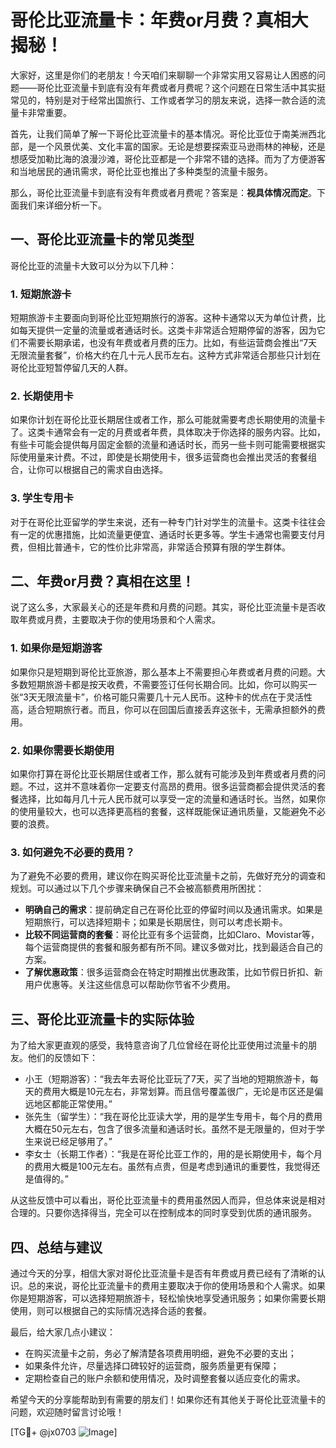 # 哥伦比亚流量卡：年费or月费？真相大揭秘！

大家好，这里是你们的老朋友！今天咱们来聊聊一个非常实用又容易让人困惑的问题——哥伦比亚流量卡到底有没有年费或者月费呢？这个问题在日常生活中其实挺常见的，特别是对于经常出国旅行、工作或者学习的朋友来说，选择一款合适的流量卡非常重要。

首先，让我们简单了解一下哥伦比亚流量卡的基本情况。哥伦比亚位于南美洲西北部，是一个风景优美、文化丰富的国家。无论是想要探索亚马逊雨林的神秘，还是想感受加勒比海的浪漫沙滩，哥伦比亚都是一个非常不错的选择。而为了方便游客和当地居民的通讯需求，哥伦比亚也推出了多种类型的流量卡服务。

那么，哥伦比亚流量卡到底有没有年费或者月费呢？答案是：**视具体情况而定**。下面我们来详细分析一下。

## 一、哥伦比亚流量卡的常见类型

哥伦比亚的流量卡大致可以分为以下几种：

### 1. 短期旅游卡
短期旅游卡主要面向到哥伦比亚短期旅行的游客。这种卡通常以天为单位计费，比如每天提供一定量的流量或者通话时长。这类卡非常适合短期停留的游客，因为它们不需要长期承诺，也没有年费或者月费的压力。比如，有些运营商会推出“7天无限流量套餐”，价格大约在几十元人民币左右。这种方式非常适合那些只计划在哥伦比亚短暂停留几天的人群。

### 2. 长期使用卡
如果你计划在哥伦比亚长期居住或者工作，那么可能就需要考虑长期使用的流量卡了。这类卡通常会有一定的月费或者年费，具体取决于你选择的服务内容。比如，有些卡可能会提供每月固定金额的流量和通话时长，而另一些卡则可能需要根据实际使用量来计费。不过，即使是长期使用卡，很多运营商也会推出灵活的套餐组合，让你可以根据自己的需求自由选择。

### 3. 学生专用卡
对于在哥伦比亚留学的学生来说，还有一种专门针对学生的流量卡。这类卡往往会有一定的优惠措施，比如流量更便宜、通话时长更多等。学生卡通常也需要支付月费，但相比普通卡，它的性价比非常高，非常适合预算有限的学生群体。

## 二、年费or月费？真相在这里！

说了这么多，大家最关心的还是年费和月费的问题。其实，哥伦比亚流量卡是否收取年费或月费，主要取决于你的使用场景和个人需求。

### 1. 如果你是短期游客
如果你只是短期到哥伦比亚旅游，那么基本上不需要担心年费或者月费的问题。大多数短期旅游卡都是按天收费，不需要签订任何长期合同。比如，你可以购买一张“3天无限流量卡”，价格可能只需要几十元人民币。这种卡的优点在于灵活性高，适合短期旅行者。而且，你可以在回国后直接丢弃这张卡，无需承担额外的费用。

### 2. 如果你需要长期使用
如果你打算在哥伦比亚长期居住或者工作，那么就有可能涉及到年费或者月费的问题。不过，这并不意味着你一定要支付高昂的费用。很多运营商都会提供灵活的套餐选择，比如每月几十元人民币就可以享受一定的流量和通话时长。当然，如果你的使用量较大，也可以选择更高档的套餐，这样既能保证通讯质量，又能避免不必要的浪费。

### 3. 如何避免不必要的费用？
为了避免不必要的费用，建议你在购买哥伦比亚流量卡之前，先做好充分的调查和规划。可以通过以下几个步骤来确保自己不会被高额费用所困扰：

- **明确自己的需求**：提前确定自己在哥伦比亚的停留时间以及通讯需求。如果是短期旅行，可以选择短期卡；如果是长期居住，则可以考虑长期卡。
- **比较不同运营商的套餐**：哥伦比亚有多个运营商，比如Claro、Movistar等，每个运营商提供的套餐和服务都有所不同。建议多做对比，找到最适合自己的方案。
- **了解优惠政策**：很多运营商会在特定时期推出优惠政策，比如节假日折扣、新用户优惠等。关注这些信息可以帮助你节省不少费用。

## 三、哥伦比亚流量卡的实际体验

为了给大家更直观的感受，我特意咨询了几位曾经在哥伦比亚使用过流量卡的朋友。他们的反馈如下：

- 小王（短期游客）：“我去年去哥伦比亚玩了7天，买了当地的短期旅游卡，每天的费用大概是10元左右，非常划算。而且信号覆盖很广，无论是市区还是偏远地区都能正常使用。”
- 张先生（留学生）：“我在哥伦比亚读大学，用的是学生专用卡，每个月的费用大概在50元左右，包含了很多流量和通话时长。虽然不是无限量的，但对于学生来说已经足够用了。”
- 李女士（长期工作者）：“我是在哥伦比亚工作的，用的是长期使用卡，每个月的费用大概是100元左右。虽然有点贵，但是考虑到通讯的重要性，我觉得还是值得的。”

从这些反馈中可以看出，哥伦比亚流量卡的费用虽然因人而异，但总体来说是相对合理的。只要你选择得当，完全可以在控制成本的同时享受到优质的通讯服务。

## 四、总结与建议

通过今天的分享，相信大家对哥伦比亚流量卡是否有年费或月费已经有了清晰的认识。总的来说，哥伦比亚流量卡的费用主要取决于你的使用场景和个人需求。如果你是短期游客，可以选择短期旅游卡，轻松愉快地享受通讯服务；如果你需要长期使用，则可以根据自己的实际情况选择合适的套餐。

最后，给大家几点小建议：
- 在购买流量卡之前，务必了解清楚各项费用明细，避免不必要的支出；
- 如果条件允许，尽量选择口碑较好的运营商，服务质量更有保障；
- 定期检查自己的账户余额和使用情况，及时调整套餐以适应变化的需求。

希望今天的分享能帮助到有需要的朋友们！如果你还有其他关于哥伦比亚流量卡的问题，欢迎随时留言讨论哦！

[TG💪+ @jx0703 ![Image](https://github.com/user-attachments/assets/dbca1d08-cadb-493c-b0ec-ad6f7a83f270)]